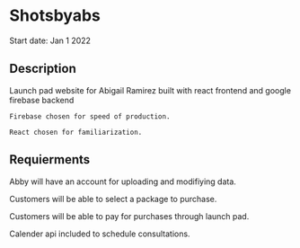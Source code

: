 # Shotsbyabs

Start date: Jan 1 2022

## Description

Launch pad website for Abigail Ramirez built with react frontend and google firebase backend

    Firebase chosen for speed of production.

    React chosen for familiarization.

## Requierments

Abby will have an account for uploading and modifiying data.

Customers will be able to select a package to purchase. 

Customers will be able to pay for purchases through launch pad. 

Calender api included to schedule consultations. 

